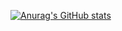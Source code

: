 [![Anurag's GitHub stats](https://github-readme-stats.vercel.app/api?username=GNEHUY)](https://github.com/anuraghazra/github-readme-stats)
